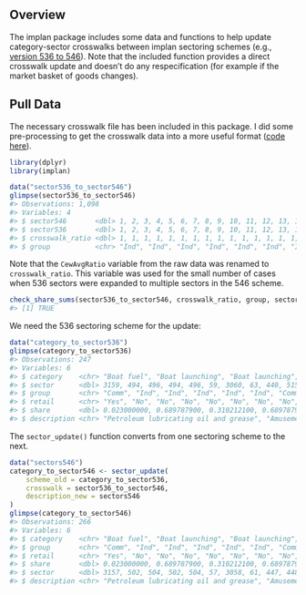 
<!-- sector-update.md is generated from sector-update.Rmd. Please edit that file -->

## Overview

The implan package includes some data and functions to help update
category-sector crosswalks between implan sectoring schemes (e.g.,
[version 536
to 546](https://implanhelp.zendesk.com/hc/en-us/articles/360034896614-546-Industries-Conversions-Bridges-Construction-2018-Data)).
Note that the included function provides a direct crosswalk update and
doesn’t do any respecification (for example if the market basket of
goods changes).

## Pull Data

The necessary crosswalk file has been included in this package. I did
some pre-processing to get the crosswalk data into a more useful format
([code
here](https://github.com/southwick-associates/implan/blob/master/data-raw/sector536_to_sector546.R)).

``` r
library(dplyr)
library(implan)

data("sector536_to_sector546")
glimpse(sector536_to_sector546)
#> Observations: 1,098
#> Variables: 4
#> $ sector546       <dbl> 1, 2, 3, 4, 5, 6, 7, 8, 9, 10, 11, 12, 13, 14, 15, ...
#> $ sector536       <dbl> 1, 2, 3, 4, 5, 6, 7, 8, 9, 10, 11, 12, 13, 14, 15, ...
#> $ crosswalk_ratio <dbl> 1, 1, 1, 1, 1, 1, 1, 1, 1, 1, 1, 1, 1, 1, 1, 1, 1, ...
#> $ group           <chr> "Ind", "Ind", "Ind", "Ind", "Ind", "Ind", "Ind", "I...
```

Note that the `CewAvgRatio` variable from the raw data was renamed to
`crosswalk_ratio`. This variable was used for the small number of cases
when 536 sectors were expanded to multiple sectors in the 546 scheme.

``` r
check_share_sums(sector536_to_sector546, crosswalk_ratio, group, sector536)
#> [1] TRUE
```

We need the 536 sectoring scheme for the update:

``` r
data("category_to_sector536")
glimpse(category_to_sector536)
#> Observations: 247
#> Variables: 6
#> $ category    <chr> "Boat fuel", "Boat launching", "Boat launching", "Boat ...
#> $ sector      <dbl> 3159, 494, 496, 494, 496, 59, 3060, 63, 440, 515, 3516,...
#> $ group       <chr> "Comm", "Ind", "Ind", "Ind", "Ind", "Ind", "Comm", "Ind...
#> $ retail      <chr> "Yes", "No", "No", "No", "No", "No", "No", "No", "No", ...
#> $ share       <dbl> 0.023000000, 0.689787900, 0.310212100, 0.689787900, 0.3...
#> $ description <chr> "Petroleum lubricating oil and grease", "Amusement park...
```

The `sector_update()` function converts from one sectoring scheme to the
next.

``` r
data("sectors546")
category_to_sector546 <- sector_update(
    scheme_old = category_to_sector536, 
    crosswalk = sector536_to_sector546, 
    description_new = sectors546
)
glimpse(category_to_sector546)
#> Observations: 266
#> Variables: 6
#> $ category    <chr> "Boat fuel", "Boat launching", "Boat launching", "Boat ...
#> $ group       <chr> "Comm", "Ind", "Ind", "Ind", "Ind", "Ind", "Comm", "Ind...
#> $ retail      <chr> "Yes", "No", "No", "No", "No", "No", "No", "No", "No", ...
#> $ share       <dbl> 0.023000000, 0.689787900, 0.310212100, 0.689787900, 0.3...
#> $ sector      <dbl> 3157, 502, 504, 502, 504, 57, 3058, 61, 447, 448, 523, ...
#> $ description <chr> "Petroleum lubricating oil and grease", "Amusement park...
```
